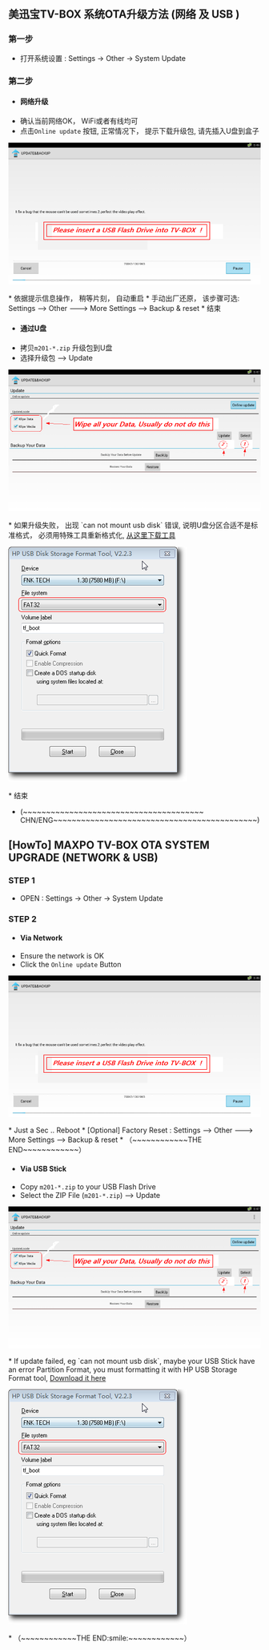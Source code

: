 ## 美迅宝TV-BOX 系统OTA升级方法  (网络 及 USB )
### 第一步
* 打开系统设置 : Settings -> Other -> System Update

### 第二步
* #### 网络升级
 * 确认当前网络OK， WiFi或者有线均可
 * 点击`Online update` 按钮, 正常情况下， 提示下载升级包, 请先插入U盘到盒子
<p><img src="https://raw.githubusercontent.com/luftreich/luftreich.github.io/master/image/ota/ota_update_b.png" alt="" /></p>
 * 依据提示信息操作， 稍等片刻， 自动重启
 * 手动出厂还原， 该步骤可选:   Settings --> Other ---> More Settings --> Backup & reset
 * 结束

* #### 通过U盘
 * 拷贝`m201-*.zip` 升级包到U盘
 * 选择升级包 --> Update
<p><img src="https://raw.githubusercontent.com/luftreich/luftreich.github.io/master/image/ota/ota_update_a.png" alt="" /></p>
 * 如果升级失败， 出现 `can not mount usb disk` 错误,  说明U盘分区合适不是标准格式， 必须用特殊工具重新格式化,  <a href='http://en.kioskea.net/download/download-127-hp-usb-disk-storage-format-tool'>从这里下载工具</a> 
<p><img src="https://raw.githubusercontent.com/luftreich/luftreich.github.io/master/image/ota/ota_udisk_format.png" alt="" /></p>
 * 结束 
 
 * (~~~~~~~~~~~~~~~~~~~~~~~~~~~~~~~~~~~~~~~ CHN/ENG~~~~~~~~~~~~~~~~~~~~~~~~~~~~~~~~~~~~~~~~~~~~)

## [HowTo] MAXPO TV-BOX OTA SYSTEM UPGRADE (NETWORK & USB)
### STEP 1 
* OPEN : Settings -> Other -> System Update

### STEP 2
* #### Via Network
 * Ensure the network is OK 
 * Click the `Online update` Button
<p><img src="https://raw.githubusercontent.com/luftreich/luftreich.github.io/master/image/ota/ota_update_b.png" alt="" /></p>
 * Just a Sec .. Reboot
 * [Optional] Factory Reset :   Settings --> Other ---> More Settings --> Backup & reset
 * （~~~~~~~~~~~~THE END~~~~~~~~~~~~）
 
* #### Via USB Stick
 * Copy `m201-*.zip` to your USB Flash Drive
 * Select the ZIP File (`m201-*.zip`) --> Update
<p><img src="https://raw.githubusercontent.com/luftreich/luftreich.github.io/master/image/ota/ota_update_a.png" alt="" /></p>
 * If update failed,  eg `can not mount usb disk`,  maybe your USB Stick have an error Partition Format, you must formatting it with HP USB Storage Format tool,  <a href='http://en.kioskea.net/download/download-127-hp-usb-disk-storage-format-tool'>Download it here</a> 
<p><img src="https://raw.githubusercontent.com/luftreich/luftreich.github.io/master/image/ota/ota_udisk_format.png" alt="" /></p>
 * （~~~~~~~~~~~~THE END:smile:~~~~~~~~~~~~）


